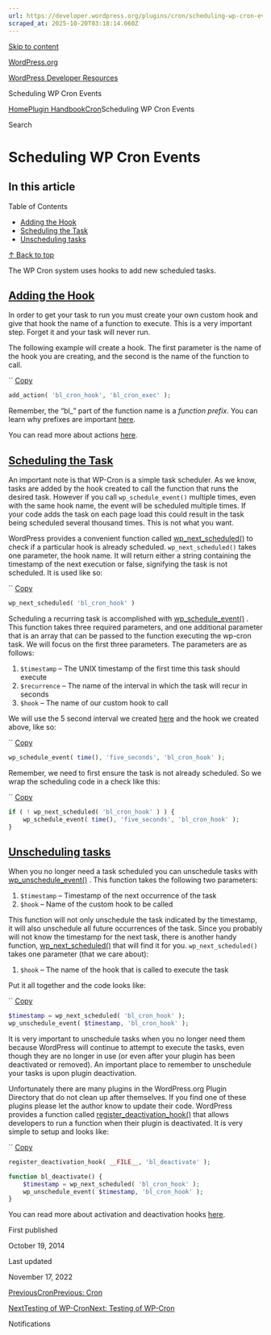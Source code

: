 ```yaml
---
url: https://developer.wordpress.org/plugins/cron/scheduling-wp-cron-events
scraped_at: 2025-10-20T03:18:14.060Z
---
```


[Skip to content](https://developer.wordpress.org/plugins/cron/scheduling-wp-cron-events/#wp--skip-link--target)

[WordPress.org](https://wordpress.org/)

[WordPress Developer Resources](https://developer.wordpress.org/)

Scheduling WP Cron Events


[Home](https://developer.wordpress.org/)[Plugin Handbook](https://developer.wordpress.org/plugins/)[Cron](https://developer.wordpress.org/plugins/cron/)Scheduling WP Cron Events

Search

# Scheduling WP Cron Events

## In this article

Table of Contents

- [Adding the Hook](https://developer.wordpress.org/plugins/cron/scheduling-wp-cron-events/#adding-the-hook)
- [Scheduling the Task](https://developer.wordpress.org/plugins/cron/scheduling-wp-cron-events/#scheduling-the-task)
- [Unscheduling tasks](https://developer.wordpress.org/plugins/cron/scheduling-wp-cron-events/#unscheduling-tasks)

[↑ Back to top](https://developer.wordpress.org/plugins/cron/scheduling-wp-cron-events/#wp--skip-link--target)

The WP Cron system uses hooks to add new scheduled tasks.

## [Adding the Hook](https://developer.wordpress.org/plugins/cron/scheduling-wp-cron-events/\#adding-the-hook)

In order to get your task to run you must create your own custom hook and give that hook the name of a function to execute. This is a very important step. Forget it and your task will never run.

The following example will create a hook. The first parameter is the name of the hook you are creating, and the second is the name of the function to call.

``
[Copy](https://developer.wordpress.org/plugins/cron/scheduling-wp-cron-events/#)

```php
add_action( 'bl_cron_hook', 'bl_cron_exec' );
```

Remember, the “bl\_” part of the function name is a _function prefix_. You can learn why prefixes are important [here](https://developer.wordpress.org/plugins/plugin-basics/best-practices/#prefix-everything).

You can read more about actions [here](https://developer.wordpress.org/plugins/hooks/actions/).

## [Scheduling the Task](https://developer.wordpress.org/plugins/cron/scheduling-wp-cron-events/\#scheduling-the-task)

An important note is that WP-Cron is a simple task scheduler. As we know, tasks are added by the hook created to call the function that runs the desired task. However if you call `wp_schedule_event()` multiple times, even with the same hook name, the event will be scheduled multiple times. If your code adds the task on each page load this could result in the task being scheduled several thousand times. This is not what you want.

WordPress provides a convenient function called [wp\_next\_scheduled()](https://developer.wordpress.org/reference/functions/wp_next_scheduled/) to check if a particular hook is already scheduled. `wp_next_scheduled()` takes one parameter, the hook name. It will return either a string containing the timestamp of the next execution or false, signifying the task is not scheduled. It is used like so:

``
[Copy](https://developer.wordpress.org/plugins/cron/scheduling-wp-cron-events/#)

```php
wp_next_scheduled( 'bl_cron_hook' )
```

Scheduling a recurring task is accomplished with [wp\_schedule\_event()](https://developer.wordpress.org/reference/functions/wp_schedule_event/) . This function takes three required parameters, and one additional parameter that is an array that can be passed to the function executing the wp-cron task. We will focus on the first three parameters. The parameters are as follows:

1. `$timestamp` – The UNIX timestamp of the first time this task should execute
2. `$recurrence` – The name of the interval in which the task will recur in seconds
3. `$hook` – The name of our custom hook to call

We will use the 5 second interval we created [here](https://developer.wordpress.org/plugins/cron/understanding-wp-cron-scheduling/) and the hook we created above, like so:

``
[Copy](https://developer.wordpress.org/plugins/cron/scheduling-wp-cron-events/#)

```php
wp_schedule_event( time(), 'five_seconds', 'bl_cron_hook' );
```

Remember, we need to first ensure the task is not already scheduled. So we wrap the scheduling code in a check like this:

``
[Copy](https://developer.wordpress.org/plugins/cron/scheduling-wp-cron-events/#)

```php
if ( ! wp_next_scheduled( 'bl_cron_hook' ) ) {
    wp_schedule_event( time(), 'five_seconds', 'bl_cron_hook' );
}
```

## [Unscheduling tasks](https://developer.wordpress.org/plugins/cron/scheduling-wp-cron-events/\#unscheduling-tasks)

When you no longer need a task scheduled you can unschedule tasks with [wp\_unschedule\_event()](https://developer.wordpress.org/reference/functions/wp_unschedule_event/) . This function takes the following two parameters:

1. `$timestamp` – Timestamp of the next occurrence of the task
2. `$hook` – Name of the custom hook to be called

This function will not only unschedule the task indicated by the timestamp, it will also unschedule all future occurrences of the task. Since you probably will not know the timestamp for the next task, there is another handy function, [wp\_next\_scheduled()](https://developer.wordpress.org/reference/functions/wp_next_scheduled/) that will find it for you. `wp_next_scheduled()` takes one parameter (that we care about):

1. `$hook` – The name of the hook that is called to execute the task

Put it all together and the code looks like:

``
[Copy](https://developer.wordpress.org/plugins/cron/scheduling-wp-cron-events/#)

```php
$timestamp = wp_next_scheduled( 'bl_cron_hook' );
wp_unschedule_event( $timestamp, 'bl_cron_hook' );
```

It is very important to unschedule tasks when you no longer need them because WordPress will continue to attempt to execute the tasks, even though they are no longer in use (or even after your plugin has been deactivated or removed). An important place to remember to unschedule your tasks is upon plugin deactivation.

Unfortunately there are many plugins in the WordPress.org Plugin Directory that do not clean up after themselves. If you find one of these plugins please let the author know to update their code. WordPress provides a function called [register\_deactivation\_hook()](https://developer.wordpress.org/reference/functions/register_deactivation_hook/) that allows developers to run a function when their plugin is deactivated. It is very simple to setup and looks like:

``
[Copy](https://developer.wordpress.org/plugins/cron/scheduling-wp-cron-events/#)

```php
register_deactivation_hook( __FILE__, 'bl_deactivate' );

function bl_deactivate() {
    $timestamp = wp_next_scheduled( 'bl_cron_hook' );
    wp_unschedule_event( $timestamp, 'bl_cron_hook' );
}
```

You can read more about activation and deactivation hooks [here](https://developer.wordpress.org/plugins/plugin-basics/activation-deactivation-hooks/).

First published

October 19, 2014

Last updated

November 17, 2022

[PreviousCronPrevious: Cron](https://developer.wordpress.org/plugins/cron/)

[NextTesting of WP-CronNext: Testing of WP-Cron](https://developer.wordpress.org/plugins/cron/simple-testing/)

Notifications